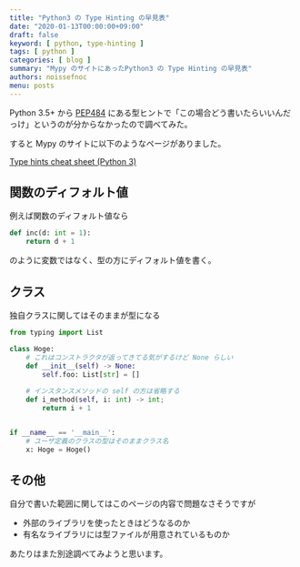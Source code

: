 ```yaml
---
title: "Python3 の Type Hinting の早見表"
date: "2020-01-13T00:00:00+09:00"
draft: false
keyword: [ python, type-hinting ]
tags: [ python ]
categories: [ blog ]
summary: "Mypy のサイトにあったPython3 の Type Hinting の早見表"
authors: noissefnoc
menu: posts
---
```


Python 3.5+ から [PEP484](https://www.python.org/dev/peps/pep-0484/) にある型ヒントで「この場合どう書いたらいいんだっけ」というのが分からなかったので調べてみた。

すると Mypy のサイトに以下のようなページがありました。

[Type hints cheat sheet (Python 3)](https://mypy.readthedocs.io/en/latest/cheat_sheet_py3.html)


## 関数のディフォルト値

例えば関数のディフォルト値なら

``` python
def inc(d: int = 1):
    return d + 1
```

のように変数ではなく、型の方にディフォルト値を書く。


## クラス

独自クラスに関してはそのままが型になる

``` python
from typing import List

class Hoge:
    # これはコンストラクタが返ってきてる気がするけど None らしい
    def __init__(self) -> None:
        self.foo: List[str] = []
    
    # インスタンスメソッドの self の方は省略する
    def i_method(self, i: int) -> int;
        return i + 1


if __name__ == '__main__':
    # ユーザ定義のクラスの型はそのままクラス名
    x: Hoge = Hoge()
```


## その他

自分で書いた範囲に関してはこのページの内容で問題なさそうですが

* 外部のライブラリを使ったときはどうなるのか
* 有名なライブラリには型ファイルが用意されているものか

あたりはまた別途調べてみようと思います。
